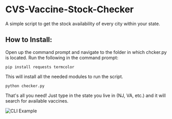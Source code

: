 # CVS-Vaccine-Stock-Checker
A simple script to get the stock availability of every city within your state.

## How to Install:

Open up the command prompt and navigate to the folder in which chcker.py is located.
Run the following in the command prompt:

```
pip install requests termcolor
```

This will install all the needed modules to run the script.

```
python checker.py
```
That's all you need! Just type in the state you live in (NJ, VA, etc.) and it will search for available vaccines.

![CLI Example](https://github.com/LogitechGalena/CVS-Vaccine-Stock-Checker/edit/main/example.png)
